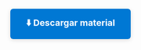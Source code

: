 <div style="text-align:center; margin: 32px 0;">
  <a href="https://1drv.ms/u/c/6a093b703caad82e/ETKlvwejg7xMt6xDkmICb9YBKsQCjxSY60a1--SFOaYWPw?e=5aCcFI" target="_blank" style="display:inline-block; padding:16px 32px; background:#0078d4; color:white; font-size:18px; border-radius:6px; text-decoration:none; font-weight:bold; box-shadow:0 2px 8px #0002; margin-top: 16px;">
    ⬇️ Descargar material
  </a>
</div>
